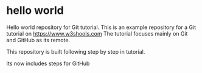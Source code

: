 # hello world

Hello world repository for Git tutorial.
This is an example repository for a Git tutorial on https://www.w3shools.com
The tutorial focuses mainly on Git and GitHub as its remote.

This repository is built following step by step in tutorial.


Its now includes steps for GitHub
